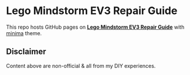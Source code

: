 # Lego Mindstorm EV3 Repair Guide

This repo hosts GitHub pages on [**Lego Mindstorm EV3 Repair Guide**]("https://vincexodus.github.io/EV3-Repair-Guide/") with [minima]("https://github.com/jekyll/minima") theme.

## Disclaimer
Content above are non-official & all from my DIY experiences.
